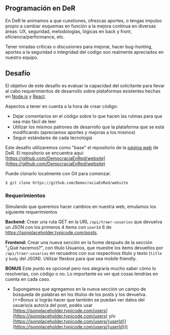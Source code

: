 ##  Programación en DeR
En DeR te animamos a que cuestiones, ofrezcas aportes, o tengas impulso propio a cambiar esquemas en función a la mejora continua en diversas áreas: UX, seguridad, metodologías, lógicas en back y front, eficiencia/performance, etc.

Tener miradas críticas o discusiones para mejorar, hacer bug-hunting, aportes a la seguridad o integridad del codigo son realmente apreciados en nuestro equipo. 

## Desafío
El objetivo de este desafío es evaluar la capacidad del solicitante para llevar al cabo requerimientos de desarrollo sobre plataformas existentes hechas en [Node.js](https://nodejs.org/) y [React](reactjs.org/).

Aspectos a tener en cuenta a la hora de crear código:
- Dejar comentarios en el código sobre lo que hacen las rutinas para que sea más fácil de leer
- Utilizar los mismos patrones de desarrollo que la plataforma que se está modificando (apreciamos aportes y mejoras a los mismos)
- Seguir estándares de cada tecnología

Este desafío utilizaremos como "base" el repositorio de la [página web](https://democraciaenred.org/) de DeR. El repositorio se encuentra aqui: [https://github.com/DemocraciaEnRed/website](https://github.com/DemocraciaEnRed/website)

Puede clonarlo localmente con Git para comenzar.

```
$ git clone https://github.com/DemocraciaEnRed/website
```


### Requerimientos

Simulando que queremos hacer cambios en nuestra web, emulamos los siguiente requerimientos

__Backend:__
Crear una ruta GET en la URL `/api/traer-usuarios` que devuelva un JSON con los primeros 4 ítems con `userId` 6 de https://jsonplaceholder.typicode.com/posts. 

__Frontend:__
Crear una nueva sección en la home después de la sección "¿Qué hacemos?", con título Usuarios, que muestre los ítems devueltos por `/api/traer-usuarios` en recuadros con sus respectivos título y texto (`title` y `body` del JSON). Utilizar flexbox para que sea mobile friendly.

__BONUS__
Este punto es opcional pero nos alegraría mucho saber cómo lo resolverías, con código o no. Lo importante es ver qué cosas tendrías en cuenta en cada caso.

- Supongamos que agregamos en la nueva sección un campo de búsqueda de palabras en los títulos de los posts y los devuelva. (*++Bonus* si lográs hacer que también se puedan ver datos del usuario/a autor/a del post, podés usar [https://jsonplaceholder.typicode.com/users](https://jsonplaceholder.typicode.com/users) y/o [https://jsonplaceholder.typicode.com/users/{userId}](https://jsonplaceholder.typicode.com/users/{userId}))
